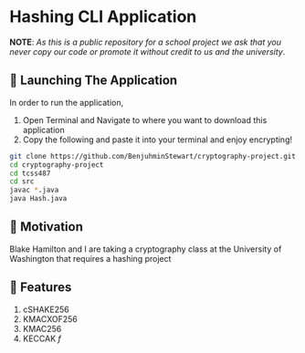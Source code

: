 # Hashing CLI Application

**NOTE**: *As this is a public repository for a school project we ask that you never copy our code or promote it without credit to us and the university*.


## 🚀 Launching The Application

In order to run the application, 
1. Open Terminal and Navigate to where you want to download this application
3. Copy the following and paste it into your terminal and enjoy encrypting!
```bash
git clone https://github.com/BenjuhminStewart/cryptography-project.git
cd cryptography-project
cd tcss487
cd src
javac *.java
java Hash.java
```

## 🧐 Motivation

Blake Hamilton and I are taking a cryptography class at the University of Washington that requires a hashing project

## 🔧 Features

1. cSHAKE256
2. KMACXOF256
3. KMAC256
4. KECCAK *f*
